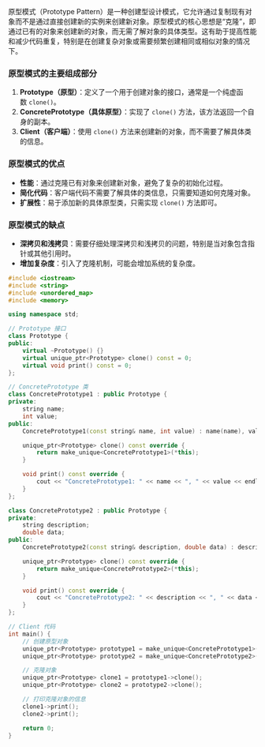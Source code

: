 原型模式（Prototype Pattern）是一种创建型设计模式，它允许通过复制现有对象而不是通过直接创建新的实例来创建新对象。原型模式的核心思想是“克隆”，即通过已有的对象来创建新的对象，而无需了解对象的具体类型。这有助于提高性能和减少代码重复，特别是在创建复杂对象或需要频繁创建相同或相似对象的情况下。

### 原型模式的主要组成部分

1. **Prototype（原型）**：定义了一个用于创建对象的接口，通常是一个纯虚函数 `clone()`。
2. **ConcretePrototype（具体原型）**：实现了 `clone()` 方法，该方法返回一个自身的副本。
3. **Client（客户端）**：使用 `clone()` 方法来创建新的对象，而不需要了解具体类的信息。

### 原型模式的优点

- **性能**：通过克隆已有对象来创建新对象，避免了复杂的初始化过程。
- **简化代码**：客户端代码不需要了解具体的类信息，只需要知道如何克隆对象。
- **扩展性**：易于添加新的具体原型类，只需实现 `clone()` 方法即可。

### 原型模式的缺点

- **深拷贝和浅拷贝**：需要仔细处理深拷贝和浅拷贝的问题，特别是当对象包含指针或其他引用时。
- **增加复杂度**：引入了克隆机制，可能会增加系统的复杂度。
```c++
#include <iostream>
#include <string>
#include <unordered_map>
#include <memory>

using namespace std;

// Prototype 接口
class Prototype {
public:
    virtual ~Prototype() {}
    virtual unique_ptr<Prototype> clone() const = 0;
    virtual void print() const = 0;
};

// ConcretePrototype 类
class ConcretePrototype1 : public Prototype {
private:
    string name;
    int value;
public:
    ConcretePrototype1(const string& name, int value) : name(name), value(value) {}

    unique_ptr<Prototype> clone() const override {
        return make_unique<ConcretePrototype1>(*this);
    }

    void print() const override {
        cout << "ConcretePrototype1: " << name << ", " << value << endl;
    }
};

class ConcretePrototype2 : public Prototype {
private:
    string description;
    double data;
public:
    ConcretePrototype2(const string& description, double data) : description(description), data(data) {}

    unique_ptr<Prototype> clone() const override {
        return make_unique<ConcretePrototype2>(*this);
    }

    void print() const override {
        cout << "ConcretePrototype2: " << description << ", " << data << endl;
    }
};

// Client 代码
int main() {
    // 创建原型对象
    unique_ptr<Prototype> prototype1 = make_unique<ConcretePrototype1>("Prototype1", 100);
    unique_ptr<Prototype> prototype2 = make_unique<ConcretePrototype2>("Prototype2", 200.5);

    // 克隆对象
    unique_ptr<Prototype> clone1 = prototype1->clone();
    unique_ptr<Prototype> clone2 = prototype2->clone();

    // 打印克隆对象的信息
    clone1->print();
    clone2->print();

    return 0;
}
```